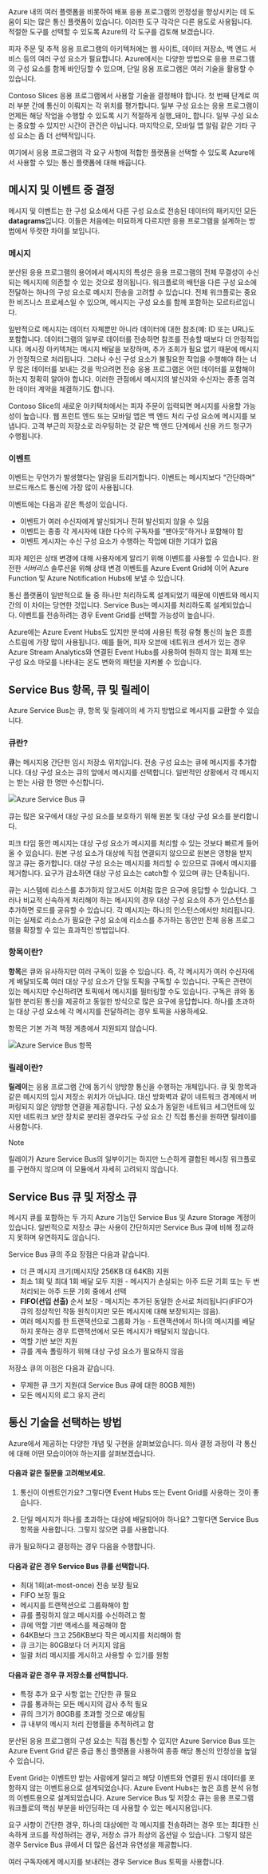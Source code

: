 Azure 내의 여러 플랫폼을 비롯하여 배포 응용 프로그램의 안정성을 향상시키는 데 도움이 되는 많은 통신 플랫폼이 있습니다. 이러한 도구 각각은 다른 용도로 사용됩니다. 적절한 도구를 선택할 수 있도록 Azure의 각 도구를 검토해 보겠습니다.

피자 주문 및 추적 응용 프로그램의 아키텍처에는 웹 사이트, 데이터 저장소, 백 엔드 서비스 등의 여러 구성 요소가 필요합니다. Azure에서는 다양한 방법으로 응용 프로그램의 구성 요소를 함께 바인딩할 수 있으며, 단일 응용 프로그램은 여러 기술을 활용할 수 있습니다. 

Contoso Slices 응용 프로그램에서 사용할 기술을 결정해야 합니다. 첫 번째 단계로 여러 부분 간에 통신이 이뤄지는 각 위치를 평가합니다. 일부 구성 요소는 응용 프로그램이 언제든 해당 작업을 수행할 수 있도록 시기 적절하게 실행_돼야_ 합니다. 일부 구성 요소는 중요할 수 있지만 시간이 관건은 아닙니다. 마지막으로, 모바일 앱 알림 같은 기타 구성 요소는 좀 더 선택적입니다.

여기에서 응용 프로그램의 각 요구 사항에 적합한 플랫폼을 선택할 수 있도록 Azure에서 사용할 수 있는 통신 플랫폼에 대해 배웁니다.

## <a name="decide-between-messages-and-events"></a>메시지 및 이벤트 중 결정

메시지 및 이벤트는 한 구성 요소에서 다른 구성 요소로 전송된 데이터의 패키지인 모든 **datagrams**입니다. 이들은 처음에는 미묘하게 다르지만 응용 프로그램을 설계하는 방법에서 뚜렷한 차이를 보입니다.

### <a name="messages"></a>메시지

분산된 응용 프로그램의 용어에서 메시지의 특성은 응용 프로그램의 전체 무결성이 수신되는 메시지에 의존할 수 있는 것으로 정의됩니다. 워크플로의 배턴을 다른 구성 요소에 전달하는 하나의 구성 요소로 메시지 전송을 고려할 수 있습니다. 전체 워크플로는 중요한 비즈니스 프로세스일 수 있으며, 메시지는 구성 요소를 함께 포함하는 모르타르입니다.

일반적으로 메시지는 데이터 자체뿐만 아니라 데이터에 대한 참조(예: ID 또는 URL)도 포함합니다. 데이터그램의 일부로 데이터를 전송하면 참조를 전송할 때보다 더 안정적입니다. 메시징 아키텍처는 메시지 배달을 보장하며, 추가 조회가 필요 없기 때문에 메시지가 안정적으로 처리됩니다. 그러나 수신 구성 요소가 불필요한 작업을 수행해야 하는 너무 많은 데이터를 보내는 것을 막으려면 전송 응용 프로그램은 어떤 데이터를 포함해야 하는지 정확히 알아야 합니다. 이러한 관점에서 메시지의 발신자와 수신자는 종종 엄격한 데이터 계약을 체결하기도 합니다.

Contoso Slice의 새로운 아키텍처에서는 피자 주문이 입력되면 메시지를 사용할 가능성이 높습니다. 웹 프런트 엔드 또는 모바일 앱은 백 엔드 처리 구성 요소에 메시지를 보냅니다. 고객 부근의 저장소로 라우팅하는 것 같은 백 엔드 단계에서 신용 카드 청구가 수행됩니다.

### <a name="events"></a>이벤트

이벤트는 무언가가 발생했다는 알림을 트리거합니다. 이벤트는 메시지보다 “간단하며” 브로드캐스트 통신에 가장 많이 사용됩니다.

이벤트에는 다음과 같은 특성이 있습니다.

* 이벤트가 여러 수신자에게 발신되거나 전혀 발신되지 않을 수 있음
* 이벤트는 종종 각 게시자에 대한 다수의 구독자를 “팬아웃”하거나 포함해야 함
* 이벤트 게시자는 수신 구성 요소가 수행하는 작업에 대한 기대가 없음

피자 체인은 상태 변경에 대해 사용자에게 알리기 위해 이벤트를 사용할 수 있습니다. 완전한 _서버리스_ 솔루션을 위해 상태 변경 이벤트를 Azure Event Grid에 이어 Azure Function 및 Azure Notification Hubs에 보낼 수 있습니다.

통신 플랫폼이 일반적으로 둘 중 하나만 처리하도록 설계되었기 때문에 이벤트와 메시지 간의 이 차이는 당연한 것입니다. Service Bus는 메시지를 처리하도록 설계되었습니다. 이벤트를 전송하려는 경우 Event Grid를 선택할 가능성이 높습니다.

Azure에는 Azure Event Hubs도 있지만 분석에 사용된 특정 유형 통신의 높은 흐름 스트림에 가장 많이 사용됩니다. 예를 들어, 피자 오븐에 네트워크 센서가 있는 경우 Azure Stream Analytics와 연결된 Event Hubs를 사용하여 원하지 않는 화재 또는 구성 요소 마모를 나타내는 온도 변화의 패턴을 지켜볼 수 있습니다.

## <a name="service-bus-topics-queues-and-relays"></a>Service Bus 항목, 큐 및 릴레이

Azure Service Bus는 큐, 항목 및 릴레이의 세 가지 방법으로 메시지를 교환할 수 있습니다.

### <a name="what-is-a-queue"></a>큐란?

**큐**는 메시지용 간단한 임시 저장소 위치입니다. 전송 구성 요소는 큐에 메시지를 추가합니다. 대상 구성 요소는 큐의 앞에서 메시지를 선택합니다. 일반적인 상황에서 각 메시지는 받는 사람 한 명만 수신합니다.

![Azure Service Bus 큐](../media/2-service-bus-queue.png)

큐는 많은 요구에서 대상 구성 요소를 보호하기 위해 원본 및 대상 구성 요소를 분리합니다. 

피크 타임 동안 메시지는 대상 구성 요소가 메시지를 처리할 수 있는 것보다 빠르게 들어올 수 있습니다. 원본 구성 요소가 대상에 직접 연결되지 않으므로 원본은 영향을 받지 않고 큐는 증가합니다. 대상 구성 요소는 메시지를 처리할 수 있으므로 큐에서 메시지를 제거합니다. 요구가 감소하면 대상 구성 요소는 catch할 수 있으며 큐는 단축됩니다.

큐는 시스템에 리소스를 추가하지 않고서도 이처럼 많은 요구에 응답할 수 있습니다. 그러나 비교적 신속하게 처리해야 하는 메시지의 경우 대상 구성 요소의 추가 인스턴스를 추가하면 로드를 공유할 수 있습니다. 각 메시지는 하나의 인스턴스에서만 처리됩니다. 이는 실제로 리소스가 필요한 구성 요소에 리소스를 추가하는 동안만 전체 응용 프로그램을 확장할 수 있는 효과적인 방법입니다.

### <a name="what-is-a-topic"></a>항목이란?

**항목**은 큐와 유사하지만 여러 구독이 있을 수 있습니다. 즉, 각 메시지가 여러 수신자에게 배달되도록 여러 대상 구성 요소가 단일 토픽을 구독할 수 있습니다. 구독은 관련이 있는 메시지만 수신하려면 토픽에서 메시지를 필터링할 수도 있습니다. 구독은 큐와 동일한 분리된 통신을 제공하고 동일한 방식으로 많은 요구에 응답합니다. 하나를 초과하는 대상 구성 요소에 각 메시지를 전달하려는 경우 토픽을 사용하세요.

항목은 기본 가격 책정 계층에서 지원되지 않습니다.

![Azure Service Bus 항목](../media/2-service-bus-topic.png)

### <a name="what-is-a-relay"></a>릴레이란?

**릴레이**는 응용 프로그램 간에 동기식 양방향 통신을 수행하는 개체입니다. 큐 및 항목과 같은 메시지의 임시 저장소 위치가 아닙니다. 대신 방화벽과 같이 네트워크 경계에서 버퍼링되지 않은 양방향 연결을 제공합니다. 구성 요소가 동일한 네트워크 세그먼트에 있지만 네트워크 보안 장치로 분리된 경우라도 구성 요소 간 직접 통신을 원하면 릴레이를 사용합니다.

> [!NOTE]
> 릴레이가 Azure Service Bus의 일부이기는 하지만 느슨하게 결합된 메시징 워크플로를 구현하지 않으며 이 모듈에서 자세히 고려되지 않습니다.

## <a name="service-bus-queues-and-storage-queues"></a>Service Bus 큐 및 저장소 큐

메시지 큐를 포함하는 두 가지 Azure 기능인 Service Bus 및 Azure Storage 계정이 있습니다. 일반적으로 저장소 큐는 사용이 간단하지만 Service Bus 큐에 비해 정교하지 못하며 유연하지도 않습니다.

Service Bus 큐의 주요 장점은 다음과 같습니다.

* 더 큰 메시지 크기(메시지당 256KB 대 64KB) 지원
* 최소 1회 및 최대 1회 배달 모두 지원 - 메시지가 손실되는 아주 드문 기회 또는 두 번 처리되는 아주 드문 기회 중에서 선택
* **FIFO(선입 선출)** 순서 보장 - 메시지는 추가된 동일한 순서로 처리됩니다(FIFO가 큐의 정상적인 작동 원칙이지만 모든 메시지에 대해 보장되지는 않음).
* 여러 메시지를 한 트랜잭션으로 그룹화 가능 - 트랜잭션에서 하나의 메시지를 배달하지 못하는 경우 트랜잭션에서 모든 메시지가 배달되지 않습니다.
* 역할 기반 보안 지원
* 큐를 계속 폴링하기 위해 대상 구성 요소가 필요하지 않음

저장소 큐의 이점은 다음과 같습니다.

* 무제한 큐 크기 지원(대 Service Bus 큐에 대한 80GB 제한)
* 모든 메시지의 로그 유지 관리

## <a name="how-to-choose-a-communications-technology"></a>통신 기술을 선택하는 방법

Azure에서 제공하는 다양한 개념 및 구현을 살펴보았습니다. 의사 결정 과정이 각 통신에 대해 어떤 모습이어야 하는지를 살펴보겠습니다.

#### <a name="consider-the-following-questions"></a>다음과 같은 질문을 고려해보세요.

1. 통신이 이벤트인가요? 그렇다면 Event Hubs 또는 Event Grid를 사용하는 것이 좋습니다.

1. 단일 메시지가 하나를 초과하는 대상에 배달되어야 하나요? 그렇다면 Service Bus 항목을 사용합니다. 그렇지 않으면 큐를 사용합니다.

큐가 필요하다고 결정하는 경우 다음을 수행합니다.

#### <a name="choose-service-bus-queues-if"></a>다음과 같은 경우 Service Bus 큐를 선택합니다.

* 최대 1회(at-most-once) 전송 보장 필요
* FIFO 보장 필요
* 메시지를 트랜잭션으로 그룹화해야 함
* 큐를 폴링하지 않고 메시지를 수신하려고 함
* 큐에 역할 기반 액세스를 제공해야 함
* 64KB보다 크고 256KB보다 작은 메시지를 처리해야 함
* 큐 크기는 80GB보다 더 커지지 않음
* 일괄 처리 메시지를 게시하고 사용할 수 있기를 원함

#### <a name="choose-queue-storage-if"></a>다음과 같은 경우 큐 저장소를 선택합니다.

* 특정 추가 요구 사항 없는 간단한 큐 필요
* 큐를 통과하는 모든 메시지의 감사 추적 필요
* 큐의 크기가 80GB를 초과할 것으로 예상됨
* 큐 내부의 메시지 처리 진행률을 추적하려고 함

분산된 응용 프로그램의 구성 요소는 직접 통신할 수 있지만 Azure Service Bus 또는 Azure Event Grid 같은 중급 통신 플랫폼을 사용하여 종종 해당 통신의 안정성을 높일 수 있습니다.

Event Grid는 이벤트만 받는 사람에게 알리고 해당 이벤트와 연결된 원시 데이터를 포함하지 않는 이벤트용으로 설계되었습니다. Azure Event Hubs는 높은 흐름 분석 유형의 이벤트용으로 설계되었습니다. Azure Service Bus 및 저장소 큐는 응용 프로그램 워크플로의 핵심 부분을 바인딩하는 데 사용할 수 있는 메시지용입니다.

요구 사항이 간단한 경우, 하나의 대상에만 각 메시지를 전송하려는 경우 또는 최대한 신속하게 코드를 작성하려는 경우, 저장소 큐가 최상의 옵션일 수 있습니다. 그렇지 않은 경우 Service Bus 큐에서 더 많은 옵션과 유연성을 제공합니다.

여러 구독자에게 메시지를 보내려는 경우 Service Bus 토픽을 사용합니다.
